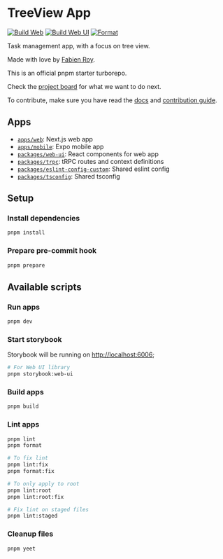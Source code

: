# TreeView App

[![Build Web](https://github.com/treeview-app/treeview/actions/workflows/build-web.yml/badge.svg)](https://github.com/treeview-app/treeview/actions/workflows/build-web.yml)
[![Build Web UI](https://github.com/treeview-app/treeview/actions/workflows/build-web-ui.yml/badge.svg)](https://github.com/treeview-app/treeview/actions/workflows/build-web-ui.yml)
[![Format](https://github.com/treeview-app/treeview/actions/workflows/format.yml/badge.svg)](https://github.com/treeview-app/treeview/actions/workflows/format.yml)

Task management app, with a focus on tree view.

Made with love by [Fabien Roy](https://github.com/ExiledNarwal28).

This is an official pnpm starter turborepo.

Check the [project board](https://github.com/orgs/treeview-app/projects/1/views/1) for what we want to do next.

To contribute, make sure you have read the [docs](docs) and [contribution guide](CONTRIBUTING.md).

## Apps

- [`apps/web`](apps/docs): Next.js web app
- [`apps/mobile`](apps/mobile): Expo mobile app
- [`packages/web-ui`](packages/web-ui): React components for web app
- [`packages/trpc`](packages/trpc): tRPC routes and context definitions
- [`packages/eslint-config-custom`](packages/eslint-config-custom): Shared eslint config
- [`packages/tsconfig`](packages/tsconfig): Shared tsconfig

## Setup

### Install dependencies

```bash
pnpm install
```

### Prepare pre-commit hook

```bash
pnpm prepare
```

## Available scripts

### Run apps

```bash
pnpm dev
```

### Start storybook

Storybook will be running on [http://localhost:6006](http://localhost:6006);

```bash
# For Web UI library
pnpm storybook:web-ui
```

### Build apps

```bash
pnpm build
```

### Lint apps

```bash
pnpm lint
pnpm format

# To fix lint
pnpm lint:fix
pnpm format:fix

# To only apply to root
pnpm lint:root
pnpm lint:root:fix

# Fix lint on staged files
pnpm lint:staged
```

### Cleanup files

```bash
pnpm yeet
```
